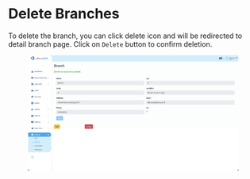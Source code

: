 # Delete Branches

To delete the branch, you can click delete icon and will be redirected to detail branch page. Click on `Delete` button to confirm deletion.

<figure><img src="../../../.gitbook/assets/Screenshot 2023-02-17 at 01.52.43.png" alt=""><figcaption></figcaption></figure>
